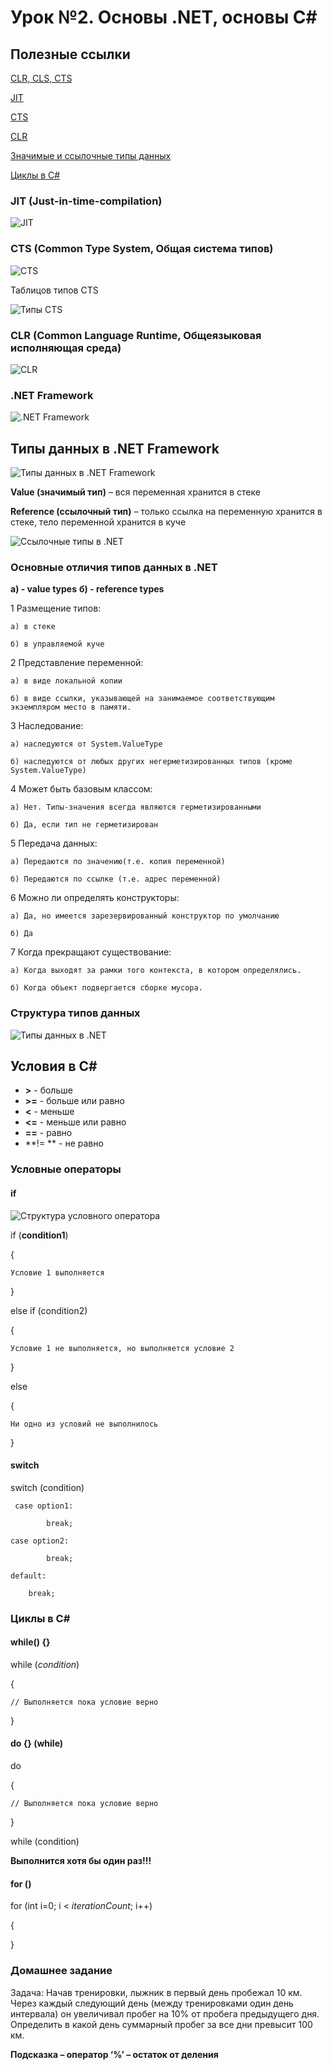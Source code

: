 # Урок №2. Основы .NET, основы C#

## Полезные ссылки

[CLR, CLS, CTS](https://www.codeproject.com/articles/781096/what-is-il-code-clr-cts-cls-jit)

[JIT](https://www.telerik.com/blogs/understanding-net-just-in-time-compilation)

[CTS](https://docs.microsoft.com/en-us/dotnet/standard/base-types/common-type-system)

[CLR](https://docs.microsoft.com/ru-ru/dotnet/standard/clr)

[Значимые и ссылочные типы данных](http://www.albahari.com/valuevsreftypes.aspx)

[Циклы в C#](http://csharp.net-tutorials.com/basics/loops/)


### JIT (Just-in-time-compilation)

![JIT](/Module-1/images/jit.png)

### CTS (Common Type System, Общая система типов)

![CTS](/Module-1/images/cts.png)

Таблицов типов CTS

![Типы CTS](/Module-1/images/cts-datatypes.png)

### CLR (Common Language Runtime, Общеязыковая исполняющая среда)

![CLR](/Module-1/images/clr.png)

### .NET Framework

![.NET Framework](/Module-1/images/dotnet.png)

## Типы данных в .NET Framework

![Типы данных в .NET Framework](/images/dotnet-datatypes.png)

**Value (значимый тип)** – вся переменная хранится в стеке

**Reference (ссылочный тип)** – только ссылка на переменную хранится в стеке, тело переменной хранится в куче

![Ссылочные типы в .NET](/Module-1/images/reference-datatype.png)

### Основные отличия типов данных в .NET

**a) - value types**
**б) - reference types**

1 Размещение типов: 

	а) в стеке
	
	б) в управляемой куче
	
2 Представление переменной: 

	а) в виде локальной копии
	
	б) в виде ссылки, указывающей на занимаемое соответствующим экземпляром место в памяти.
	
3 Наследование:

	а) наследуются от System.ValueType
	
	б) наследуются от любых других негерметизированных типов (кроме System.ValueType)
	
4 Может быть базовым классом:

	а) Нет. Типы-значения всегда являются герметизированными
	
	б) Да, если тип не герметизирован
	
5 Передача данных:

	а) Передаются по значению(т.е. копия переменной)
	
	б) Передаются по ссылке (т.е. адрес переменной)
	
6 Можно ли определять конструкторы: 

	а) Да, но имеется зарезервированный конструктор по умолчанию
	
	б) Да
	
7 Когда прекращают существование:

	а) Когда выходят за рамки того контекста, в котором определялись.
	
	б) Когда объект подвергается сборке мусора.
	


### Структура типов данных

![Типы данных в .NET](/Module/images/dotnet-types.png)

## Условия в C#

* **>**  - больше
* **>=**  - больше или равно
* **<** - меньше
* **<=** - меньше или равно
* **==** - равно
* **!= ** - не равно

### Условные операторы

#### if

![Структура условного оператора](/Module/images/conditions.png)

if (**condition1**) 

{

    Условие 1 выполняется
	
}

else if (condition2) 

{

    Условие 1 не выполняется, но выполняется условие 2
	
}

else 

{

    Ни одно из условий не выполнилось
	
}


#### switch

switch (condition)

     case option1:
           
            break;
			
	case option2:
           
            break;
			
	default:
	
		break;

### Циклы в C#

#### while() {}

while (*condition*)

{

	// Выполняется пока условие верно
	
}

#### do {} (while)

do  

{

	// Выполняется пока условие верно
	
} 

while (condition)

**Выполнится хотя бы один раз!!!**

#### for ()

for (int i=0; i < *iterationCount*; i++) 

{

}


### Домашнее задание

Задача: Начав тренировки, лыжник в первый день пробежал 10 км. Через каждый следующий день (между тренировками один день интервала) он увеличивал пробeг на 10% от пробега предыдущего дня. Определить в какой день суммарный пробег за все дни превысит 100 км. 
	
**Подсказка – оператор ‘%’ – остаток от деления**

